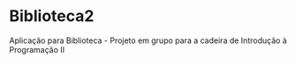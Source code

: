# Biblioteca2
Aplicação para Biblioteca - Projeto em grupo para a cadeira de Introdução à Programação II
